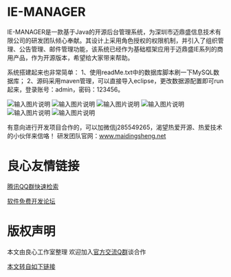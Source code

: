 # IE-MANAGER

IE-MANAGER是一款基于Java的开源后台管理系统，为深圳市迈鼎盛信息技术有限公司的研发团队倾心奉献。其设计上采用角色授权的权限机制，并引入了组织管理、公告管理、邮件管理功能，该系统已经作为基础框架应用于迈鼎盛IE系列的商用产品，作为开源版本，希望给大家带来帮助。

系统搭建起来也非常简单：
1、使用readMe.txt中的数据库脚本刷一下MySQL数据库；
2、源码采用maven管理，可以直接导入eclipse，更改数据源配置即可run起来，登录账号：admin，密码：123456。

![输入图片说明](https://gitee.com/uploads/images/2017/1222/114039_41d8471d_901184.png "捕获.PNG")
![输入图片说明](https://gitee.com/uploads/images/2017/1222/114050_8218772c_901184.png "2.PNG")
![输入图片说明](https://gitee.com/uploads/images/2017/1222/115408_e9294814_901184.png "3.PNG")
![输入图片说明](https://gitee.com/uploads/images/2017/1222/115418_c3441ab4_901184.png "4.PNG")
![输入图片说明](https://gitee.com/uploads/images/2017/1222/115427_5bcfb66a_901184.png "5.PNG")
![输入图片说明](https://gitee.com/uploads/images/2017/1222/115633_aac12fcd_901184.png "7.PNG")

有意向进行开发项目合作的，可以加微信j285549265，渴望热爱开源、热爱技术的小伙伴来信咯！
研发团队官网：www.maidingsheng.net



 # 良心友情链接

[腾讯QQ群快速检索](http://u.720life.cn/s/8cf73f7c)

[软件免费开发论坛](http://u.720life.cn/s/bbb01dc0)

# 版权声明 

本文由良心工作室整理 欢迎加入[官方交流Q群](https://u.720life.cn/s/f2316816)谈合作

[本文转自如下链接](http://u.720life.cn/g/2e71d0f0a5c601172267ba20d3a43c6e1017032ab7cde9ca11b20e0847475349e2f7e215b7efa7500c1c7adfa49a778f605b8b6a2eebe9ebf99887fd320c12c7)
